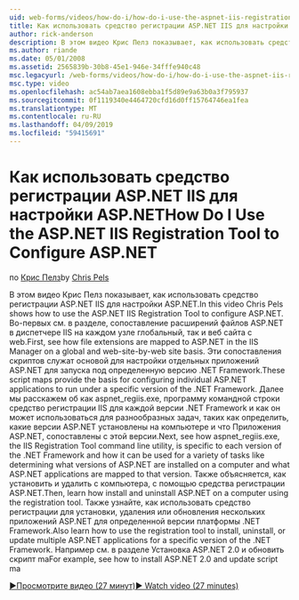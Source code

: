 ```yaml
---
uid: web-forms/videos/how-do-i/how-do-i-use-the-aspnet-iis-registration-tool-to-configure-aspnet
title: Как использовать средство регистрации ASP.NET IIS для настройки ASP.NET | Документация Майкрософт
author: rick-anderson
description: В этом видео Крис Пелз показывает, как использовать средство регистрации ASP.NET IIS для настройки ASP.NET. Во-первых, см. в разделе сопоставление расширений файлов в ASP.NET в...
ms.author: riande
ms.date: 05/01/2008
ms.assetid: 2565839b-30b8-45e1-946e-34fffe940c48
msc.legacyurl: /web-forms/videos/how-do-i/how-do-i-use-the-aspnet-iis-registration-tool-to-configure-aspnet
msc.type: video
ms.openlocfilehash: ac54ab7aea1608ebba1f5d89e9a63b0a3f795937
ms.sourcegitcommit: 0f1119340e4464720cfd16d0ff15764746ea1fea
ms.translationtype: MT
ms.contentlocale: ru-RU
ms.lasthandoff: 04/09/2019
ms.locfileid: "59415691"
---
```

# <a name="how-do-i-use-the-aspnet-iis-registration-tool-to-configure-aspnet"></a><span data-ttu-id="9827d-104">Как использовать средство регистрации ASP.NET IIS для настройки ASP.NET</span><span class="sxs-lookup"><span data-stu-id="9827d-104">How Do I Use the ASP.NET IIS Registration Tool to Configure ASP.NET</span></span>

<span data-ttu-id="9827d-105">по [Крис Пелз](https://twitter.com/chrispels)</span><span class="sxs-lookup"><span data-stu-id="9827d-105">by [Chris Pels](https://twitter.com/chrispels)</span></span>

<span data-ttu-id="9827d-106">В этом видео Крис Пелз показывает, как использовать средство регистрации ASP.NET IIS для настройки ASP.NET.</span><span class="sxs-lookup"><span data-stu-id="9827d-106">In this video Chris Pels shows how to use the ASP.NET IIS Registration Tool to configure ASP.NET.</span></span> <span data-ttu-id="9827d-107">Во-первых см. в разделе, сопоставление расширений файлов ASP.NET в диспетчере IIS на каждом узле глобальный, так и веб сайта с web.</span><span class="sxs-lookup"><span data-stu-id="9827d-107">First, see how file extensions are mapped to ASP.NET in the IIS Manager on a global and web-site-by-web site basis.</span></span> <span data-ttu-id="9827d-108">Эти сопоставления скриптов служат основой для настройки отдельных приложений ASP.NET для запуска под определенную версию .NET Framework.</span><span class="sxs-lookup"><span data-stu-id="9827d-108">These script maps provide the basis for configuring individual ASP.NET applications to run under a specific version of the .NET Framework.</span></span> <span data-ttu-id="9827d-109">Далее мы расскажем об как aspnet\_regiis.exe, программу командной строки средство регистрации IIS для каждой версии .NET Framework и как он может использоваться для разнообразных задач, таких как определить, какие версии ASP.NET установлены на компьютере и что Приложения ASP.NET, сопоставлены с этой версии.</span><span class="sxs-lookup"><span data-stu-id="9827d-109">Next, see how aspnet\_regiis.exe, the IIS Registration Tool command line utility, is specific to each version of the .NET Framework and how it can be used for a variety of tasks like determining what versions of ASP.NET are installed on a computer and what ASP.NET applications are mapped to that version.</span></span> <span data-ttu-id="9827d-110">Также объясняется, как установить и удалить с компьютера, с помощью средства регистрации ASP.NET.</span><span class="sxs-lookup"><span data-stu-id="9827d-110">Then, learn how install and uninstall ASP.NET on a computer using the registration tool.</span></span> <span data-ttu-id="9827d-111">Также узнайте, как использовать средство регистрации для установки, удаления или обновления нескольких приложений ASP.NET для определенной версии платформы .NET Framework.</span><span class="sxs-lookup"><span data-stu-id="9827d-111">Also learn how to use the registration tool to install, uninstall, or update multiple ASP.NET applications for a specific version of the .NET Framework.</span></span> <span data-ttu-id="9827d-112">Например см. в разделе Установка ASP.NET 2.0 и обновить скрипт ma</span><span class="sxs-lookup"><span data-stu-id="9827d-112">For example, see how to install ASP.NET 2.0 and update script ma</span></span>

[<span data-ttu-id="9827d-113">&#9654;Просмотрите видео (27 минут)</span><span class="sxs-lookup"><span data-stu-id="9827d-113">&#9654; Watch video (27 minutes)</span></span>](https://channel9.msdn.com/Blogs/ASP-NET-Site-Videos/how-do-i-use-the-aspnet-iis-registration-tool-to-configure-aspnet)
